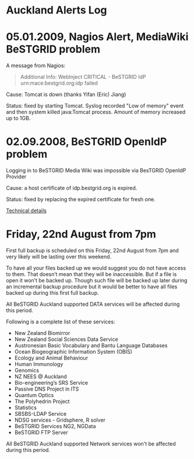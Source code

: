 # Auckland Alerts Log

# 05.01.2009, Nagios Alert, MediaWiki BeSTGRID problem

A message from Nagios:

>  Additional Info: WebInject CRITICAL - BeSTGRID IdP urn:mace:bestgrid.org:idp failed

Cause: Tomcat is down (thanks Yifan (Eric) Jiang)

Status: fixed by starting Tomcat. Syslog recorded "Low of memory" event and then system killed java:Tomcat process. Amount of memory increased up to 1GB. 

# 02.09.2008, BeSTGRID OpenIdP problem

Logging in to BeSTGRID Media Wiki was impossible via BesTGRID OpenIdP Provider 

Cause: a host certificate of idp.bestgrid.org is expired.

Status: fixed by replacing the expired certificate for fresh one.

[Technical details](/wiki/spaces/BeSTGRID/pages/3818228627)

# Friday, 22nd August from 7pm

First full backup is scheduled on this Friday, 22nd August from 7pm and very likely will be lasting over this weekend.

To have all your files backed up we would suggest you do not have access to them. That doesn’t mean that they will be inaccessible. But if a file is open it won’t be backed up. Though such file will be backed up later during an incremental backup procedure but it would be better to have all files backed up during this first full backup.

All BeSTGRID Auckland supported DATA services will be affected during this period. 

Following is a complete list of these services: 

- New Zealand Biomirror
- New Zealand Social Sciences Data Service
- Austronesian Basic Vocabulary and Bantu Language Databases
- Ocean Biogeographic Information System (OBIS)
- Ecology and Animal Behaviour
- Human Immunology
- Genomics
- NZ NEES @ Auckland
- Bio-engineering’s SRS Service
- Passive DNS Project in ITS
- Quantum Optics
- The Polyhedrin Project
- Statistics
- SBSBS-LDAP Service
- NDSG services - Gridsphere, R solver
- BeSTGRID Services NG2, NGData
- BeSTGRID FTP Server

All BeSTGRID Auckland supported Network services won't be affected during this period. 
